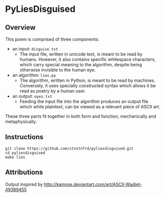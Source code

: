 # PyLiesDisguised


## Overview

This poem is comprised of three components:
- an input: `disguise.txt`
    - The input file, written in unicode text, is meant to be read by
      humans.  However, it also contains specific whitespace characters,
      which carry special meaning to the algorithm, despite being
      otherwise invisible to the human eye.
- an algorithm: `lies.py`
    - The algorithm, written in Python, is meant to be read by machines.
      Conversely, it uses specially constructed syntax which allows it
      be read as poetry by a human user.
- an output: `eyes.txt`
    - Feeding the input file into the algorithm produces an output file which
      while plaintext, can be viewed as a relevant piece of ASCII art.

These three parts fit together in both form and function, mechanically
and metaphysically.


## Instructions

```shell
git clone https://github.com/stvstnfrd/pyliesdisguised.git
cd pyliesdisguised
make lies
```


## Attributions
Output inspired by http://kamose.deviantart.com/art/ASCII-Wadjet-49389455

